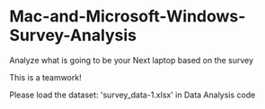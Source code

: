 # Mac-and-Microsoft-Windows-Survey-Analysis
Analyze what is going to be your Next laptop based on the survey 

This is a teamwork!

Please load the dataset: 'survey_data-1.xlsx' in Data Analysis code
